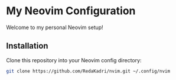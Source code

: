 # My Neovim Configuration

Welcome to my personal Neovim setup!

## Installation

Clone this repository into your Neovim config directory:

```bash
git clone https://github.com/RedaKadri/nvim.git ~/.config/nvim
```
